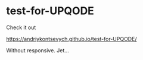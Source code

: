 # test-for-UPQODE

Check it out

https://andriykontsevych.github.io/test-for-UPQODE/

Without responsive. Jet...
